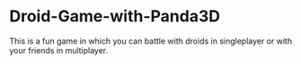 # Droid-Game-with-Panda3D

This is a fun game in which you can battle with droids in singleplayer or with your friends in multiplayer.
